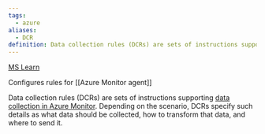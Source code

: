 ```yaml
---
tags:
  - azure
aliases:
  - DCR
definition: Data collection rules (DCRs) are sets of instructions supporting data collection in Azure Monitor  agent
---
```

[MS Learn](https://learn.microsoft.com/en-us/azure/azure-monitor/essentials/data-collection-rule-overview?tabs=portal)

Configures rules for [[Azure Monitor agent]]

Data collection rules (DCRs) are sets of instructions supporting [data collection in Azure Monitor](https://learn.microsoft.com/en-us/azure/azure-monitor/essentials/data-collection).
Depending on the scenario, DCRs specify such details as what data should be collected, how to transform that data, and where to send it.
